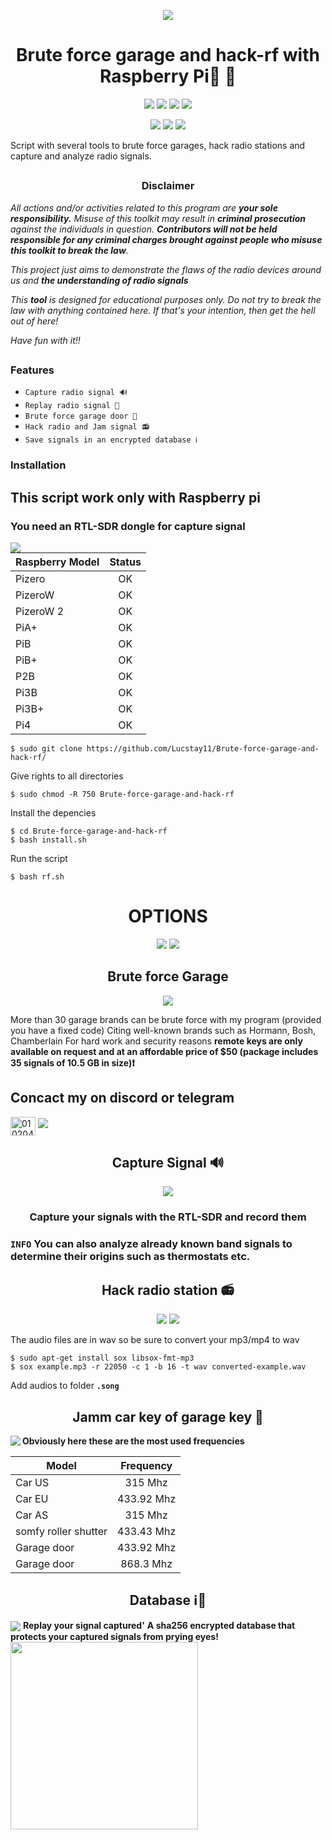 <p align="center">
  <img src=".bash-rf.png">
</p>
<h1 align="center">Brute force garage and hack-rf with Raspberry Pi🏡 📡</h1>
<p align="center">
  <img src="https://img.shields.io/badge/Brute-Force-red?style=for-the-badge">
  <img src="https://img.shields.io/badge/Capture-Signal-blue?style=for-the-badge">
  <img src="https://img.shields.io/badge/Replay-Signal-green?style=for-the-badge">
  <img src="https://img.shields.io/badge/Hack-Radio-pink?style=for-the-badge">
 
</p>
<p align="center">
  <img src="https://img.shields.io/badge/Author-Lucstay11-cyan?style=flat-square">
  <img src="https://img.shields.io/badge/Open%20Source-Yes-cyan?style=flat-square">
  <img src="https://img.shields.io/badge/Written%20In-Bash-cyan?style=flat-square">
</p>
Script with several tools to brute force garages, hack radio stations and capture and analyze radio signals.

##

<h3><p align="center">Disclaimer</p></h3>

<i>All actions and/or activities related to this program are <b>your sole responsibility.</b> Misuse of this toolkit may result in <b>criminal prosecution</b> against the individuals in question. <b>Contributors will not be held responsible for any criminal charges brought against people who misuse this toolkit to break the law</b>.

This project just aims to demonstrate the flaws of the radio devices around us and <b>the understanding of radio signals</b>

  This <b>tool</b> is designed for educational purposes only. Do not try to break the law with anything contained here. If that's your intention, then get the hell out of here!

Have fun with it!!</i>

##

### Features
- `Capture radio signal 🔊`
- `Replay radio signal 🔁`
- `Brute force garage door 🔑`
- `Hack radio and Jam signal 📻 `
- `Save signals in an encrypted database ℹ️` 

### Installation
<h2>This script work only with Raspberry pi</h2>
<h3>You need an RTL-SDR dongle for capture signal</h3>

<img align="left" src=".menu-rf.png">

| Raspberry Model      | Status  |
| ---------------------|:-------:|
| Pizero|OK|
| PizeroW|OK|
| PizeroW 2|OK|
| PiA+|OK|
| PiB|OK|
| PiB+|OK|
| P2B|OK|
| Pi3B|OK|
| Pi3B+|OK|
| Pi4|OK|

```
$ sudo git clone https://github.com/Lucstay11/Brute-force-garage-and-hack-rf/
```
Give rights to all directories
```
$ sudo chmod -R 750 Brute-force-garage-and-hack-rf
```
Install the depencies
```
$ cd Brute-force-garage-and-hack-rf
$ bash install.sh
```
Run the script
```
$ bash rf.sh
```
<h1 align="center">OPTIONS</h1>
<p align="center">
  <img src=".menu-rf.png">
  <img src=".setting.png">
</p>

<h2 align="center">Brute force Garage</h2>
<p align="center">
  <img src=".menu-rf.png">
</p>
More than 30 garage brands can be brute force with my program (provided you have a fixed code)
Citing well-known brands such as Hormann, Bosh, Chamberlain
For hard work and security reasons <b> remote keys are only available on request and at an affordable price of $50 (package includes 35 signals of 10.5 GB in size)❗</b>
<h2>Concact my on discord or telegram </h2>
<a href="https://discord.gg/0102040604" target="blank"><img align="center" src="https://raw.githubusercontent.com/rahuldkjain/github-profile-readme-generator/master/src/images/icons/Social/discord.svg" alt="0102040604" height="30" width="40" /></a>
<a href="https://m.me/tahmid.rayat.official" target="_blank"><img src="https://img.shields.io/badge/Telegram-Lucstay11-blue?style=for-the-badge&logo=messenger"></a>
</p>

<h2 align="center">Capture Signal 🔊</h2>

<p align="center">
  <img src=".capture.png">
</p>
<h3 align="center">Capture your signals with the RTL-SDR and record them<h3>
  
  **`INFO`** 
  You can also analyze already known band signals to determine their origins such as thermostats etc.

  <h2 align="center">Hack radio station 📻</h2>
  <p align="center">
  <img src=".radio.png">
  <img src=".radio-list.png">
  </p>
  <p>The audio files are in wav so be sure to convert your mp3/mp4 to wav</p>
  
  ```
  $ sudo apt-get install sox libsox-fmt-mp3
  $ sox example.mp3 -r 22050 -c 1 -b 16 -t wav converted-example.wav
  ```
  Add audios to folder **`.song`**
  
  <h2 align="center">Jamm car key of garage key 🔑</h2>
  <b>Obviously here these are the most used frequencies</b>
  <img align="left"src=".jam.png">
  
  | Model      | Frequency  |
  | ---------------------|:-------:|
  | Car US |315 Mhz|
  | Car EU|433.92 Mhz|
  | Car AS |315 Mhz|
  | somfy roller shutter|433.43 Mhz|
  | Garage door|433.92 Mhz|
  | Garage door|868.3 Mhz|
  
  
  
  <h2 align="center">Database ℹ️🔁</h2>
<img align="center" src=".database.png">
<b>Replay your signal captured'</b>
<b>A sha256 encrypted database that protects your captured signals from prying eyes!</b>
<img align="center" height="300" src=".crypted.png">








